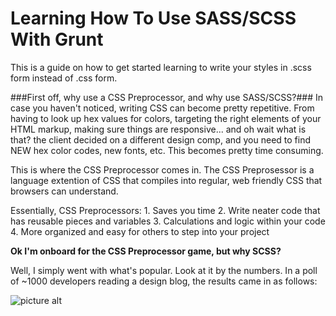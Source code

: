 # Learning How To Use SASS/SCSS With Grunt
This is a guide on how to get started learning to write your styles in .scss form instead of .css form.

###First off, why use a CSS Preprocessor, and why use SASS/SCSS?###
In case you haven't noticed, writing CSS can become pretty repetitive. From having to look up hex values for colors, targeting the right elements of your HTML markup, making sure things are responsive... and oh wait what is that? the client decided on a different design comp, and you need to find NEW hex color codes, new fonts, etc. This becomes pretty time consuming.

This is where the CSS Preprocessor comes in. The CSS Preprosessor is a language extention of CSS that compiles into regular, web friendly CSS that browsers can understand.

Essentially, CSS Preprocessors:
    1. Saves you time
    2. Write neater code that has reusable pieces and variables
    3. Calculations and logic within your code
    4. More organized and easy for others to step into your project

__Ok I'm onboard for the CSS Preprocessor game, but why SCSS?__

Well, I simply went with what's popular. Look at it by the numbers.
In a poll of ~1000 developers reading a design blog, the results came in as follows:

![picture alt](https://blog.keycdn.com/blog/wp-content/uploads/2015/09/sass-vs-less-poll.webp)



